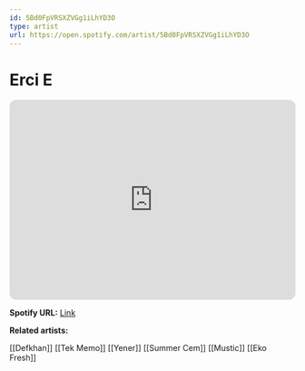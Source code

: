 ```yaml
---
id: 5Bd0FpVRSXZVGg1iLhYD3O
type: artist
url: https://open.spotify.com/artist/5Bd0FpVRSXZVGg1iLhYD3O
---
```

# Erci E

<iframe style="border-radius:12px" src="https://open.spotify.com/embed/artist/5Bd0FpVRSXZVGg1iLhYD3O" width="100%" height="352" frameBorder="0" allowfullscreen="" allow="autoplay; clipboard-write; encrypted-media; fullscreen; picture-in-picture" loading="lazy"></iframe>

**Spotify URL:** [Link](https://open.spotify.com/artist/5Bd0FpVRSXZVGg1iLhYD3O)

**Related artists:**

[[Defkhan]]
[[Tek Memo]]
[[Yener]]
[[Summer Cem]]
[[Mustic]]
[[Eko Fresh]]
